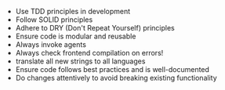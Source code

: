 - Use TDD principles in development
- Follow SOLID principles
- Adhere to DRY (Don't Repeat Yourself) principles
- Ensure code is modular and reusable
- Always invoke agents
- Always check frontend compilation on errors!
- translate all new strings to all languages
- Ensure code follows best practices and is well-documented
- Do changes attentively to avoid breaking existing functionality
